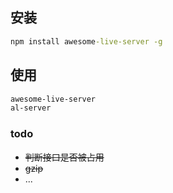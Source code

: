 ## 安装
```cmd
npm install awesome-live-server -g
```

## 使用
```cmd
awesome-live-server
al-server
```


### todo
- ~~判断接口是否被占用~~
- ~~gzip~~
- ...
